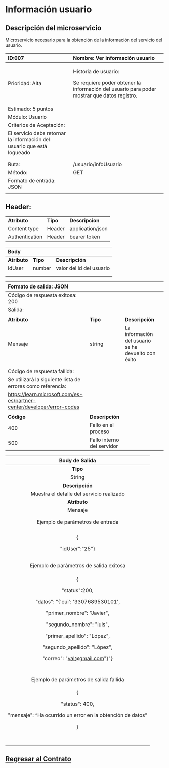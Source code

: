 # Información usuario

## Descripción del microservicio

Microservicio necesario para la obtención de la información del servicio del usuario. 

| ID:007                                                                 | Nombre: Ver información usuario                                                                                                |
|:---------------------------------------------------------------------- |:------------------------------------------------------------------------------------------------------------------------------ |
| Prioridad: Alta                                                        | <p>Historia de usuario:</p><p>Se requiere poder obtener la información del usuario para poder mostrar que datos registro. </p> |
| Estimado: 5 puntos                                                     |                                                                                                                                |
| Módulo: Usuario                                                        |                                                                                                                                |
| Criterios de Aceptación:                                               |                                                                                                                                |
| El servicio debe retornar la información del usuario que está logueado |                                                                                                                                |
|                                                                        |                                                                                                                                |
|                                                                        |                                                                                                                                |
| Ruta:                                                                  | /usuario/infoUsuario                                                                                                           |
| Método:                                                                | GET                                                                                                                            |
| Formato de entrada: JSON                                               |                                                                                                                                |
|                                                                        |                                                                                                                                |

## Header:

<table>
     <tr><td> <b> Atributo </b></td> <td> <b> Tipo </b></td> <td> <b>Descripcion</b> </td> </tr>
     <tr> <td>Content type</td> <td>Header</td> <td>application/json</td>
     </tr>   
     <tr> <td>Authentication</td> <td>Header</td> <td> bearer token </td>
     </tr>    
</table>

| Body         |          |                          |
|:------------ |:-------- |:------------------------ |
| **Atributo** | **Tipo** | **Descripción**          |
| idUser       | number   | valor del id del usuario |
|              |          |                          |
|              |          |                          |

| Formato de salida: JSON                                                  |                            |                                                     |     |
|:------------------------------------------------------------------------ |:-------------------------- |:--------------------------------------------------- |:--- |
| Código de respuesta exitosa: 200                                         |                            |                                                     |     |
| Salida:                                                                  |                            |                                                     |     |
|                                                                          |                            |                                                     |     |
| **Atributo**                                                             | **Tipo**                   | **Descripción**                                     |     |
| Mensaje                                                                  | string                     | La información del usuario se ha devuelto con éxito |     |
|                                                                          |                            |                                                     |     |
|                                                                          |                            |                                                     |     |
| Código de respuesta fallida:                                             |                            |                                                     |     |
| Se utilizará la siguiente lista de errores como referencia:              |                            |                                                     |     |
| <https://learn.microsoft.com/es-es/partner-center/developer/error-codes> |                            |                                                     |     |
|                                                                          |                            |                                                     |     |
| **Código**                                                               | **Descripción**            |                                                     |     |
| 400                                                                      | Fallo en el proceso        |                                                     |     |
| 500                                                                      | Fallo interno del servidor |                                                     |     |

| Body de Salida                                                                                                                                                                                                                             |
|:------------------------------------------------------------------------------------------------------------------------------------------------------------------------------------------------------------------------------------------:|
| **Tipo**                                                                                                                                                                                                                                   |
| String                                                                                                                                                                                                                                     |
| **Descripción**                                                                                                                                                                                                                            |
| Muestra el detalle del servicio realizado                                                                                                                                                                                                  |
| **Atributo**                                                                                                                                                                                                                               |
| Mensaje                                                                                                                                                                                                                                    |
|                                                                                                                                                                                                                                            |
|                                                                                                                                                                                                                                            |
| Ejemplo de parámetros de entrada                                                                                                                                                                                                           |
|                                                                                                                                                                                                                                            |
| <p>{</p><p>"idUser":"25"}</p>                                                                                                                                                                                                              |
|                                                                                                                                                                                                                                            |
|                                                                                                                                                                                                                                            |
| Ejemplo de parámetros de salida exitosa                                                                                                                                                                                                    |
| <p>{</p><p>"status":200,</p><p>"datos": "{'cui': '3307689530101',</p><p>"primer_nombre": "Javier",</p><p>"segundo_nombre": "luis",</p><p>"primer_apellido": "López",</p><p>"segundo_apellido": "López",</p><p>"correo": "val@gmail.com"}"} |
|                                                                                                                                                                                                                                            |
|                                                                                                                                                                                                                                            |
|                                                                                                                                                                                                                                            |
|                                                                                                                                                                                                                                            |
| Ejemplo de parámetros de salida fallida                                                                                                                                                                                                    |
| <p>{</p><p>"status": 400,</p><p>"mensaje": “Ha ocurrido un error en la obtención de datos”</p><p>}</p>                                                                                                                                     |
|                                                                                                                                                                                                                                            |
|                                                                                                                                                                                                                                            |
|                                                                                                                                                                                                                                            |
|                                                                                                                                                                                                                                            |
|                                                                                                                                                                                                                                            |


## [Regresar al Contrato](../servicio_usuario.md)